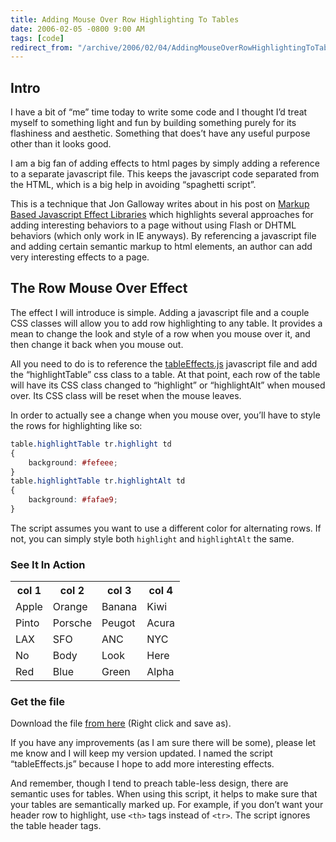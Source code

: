 ```yaml
---
title: Adding Mouse Over Row Highlighting To Tables
date: 2006-02-05 -0800 9:00 AM
tags: [code]
redirect_from: "/archive/2006/02/04/AddingMouseOverRowHighlightingToTables.aspx/"
---
```


Intro
-----

I have a bit of “me” time today to write some code and I thought I’d
treat myself to something light and fun by building something purely for
its flashiness and aesthetic. Something that does’t have any useful
purpose other than it looks good.

I am a big fan of adding effects to html pages by simply adding a
reference to a separate javascript file. This keeps the javascript code
separated from the HTML, which is a big help in avoiding “spaghetti
script”.

This is a technique that Jon Galloway writes about in his post on
[Markup Based Javascript Effect
Libraries](http://weblogs.asp.net/jgalloway/archive/2006/01/18/435857.aspx "Article Highlighting Several Neat Javascript Libraries")
which highlights several approaches for adding interesting behaviors to
a page without using Flash or DHTML behaviors (which only work in IE
anyways). By referencing a javascript file and adding certain semantic
markup to html elements, an author can add very interesting effects to a
page.

The Row Mouse Over Effect
-------------------------

The effect I will introduce is simple. Adding a javascript file and a
couple CSS classes will allow you to add row highlighting to any table.
It provides a mean to change the look and style of a row when you mouse
over it, and then change it back when you mouse out.

All you need to do is to reference the
[tableEffects.js](https://haacked.com/Skins/Haacked/Scripts/tableEffects.js "The table effects js file")
javascript file and add the “highlightTable” css class to a table. At
that point, each row of the table will have its CSS class changed to
“highlight” or “highlightAlt” when moused over. Its CSS class will be
reset when the mouse leaves.

In order to actually see a change when you mouse over, you’ll have to
style the rows for highlighting like so:

```css
table.highlightTable tr.highlight td
{
    background: #fefeee;
}
table.highlightTable tr.highlightAlt td
{
    background: #fafae9;
}
```

The script assumes you want to use a different color for alternating
rows. If not, you can simply style both `highlight` and `highlightAlt`
the same.

### See It In Action

<table class="highlightTable" border="0" cellpadding="3" cellspacing="0">
	<tbody>
	<tr>
		<th>col 1</th>
		<th>col 2</th>
		<th>col 3</th>
		<th>col 4</th>
	</tr>
	<tr class="alt">
	<td>Apple</td>
	<td>Orange</td>
	<td>Banana</td>
	<td>Kiwi</td>
	</tr>
	<tr>
	<td>Pinto</td>
	<td>Porsche</td>
	<td>Peugot</td>
	<td>Acura</td>
	</tr>
	<tr class="alt">
	<td>LAX</td>
	<td>SFO</td>
	<td>ANC</td>
	<td>NYC</td>
	</tr>
	<tr>
	<td>No</td>
	<td>Body</td>
	<td>Look</td>
	<td>Here</td>
	</tr>
	<tr class="alt">
	<td>Red</td>
	<td>Blue</td>
	<td>Green</td>
	<td>Alpha</td>
	</tr>
	</tbody>
</table>


### Get the file

Download the file [from
here](https://haacked.com/Skins/Haacked/Scripts/tableEffects.js "The table effects js file")
(Right click and save as).

If you have any improvements (as I am sure there will be some), please
let me know and I will keep my version updated. I named the script
“tableEffects.js” because I hope to add more interesting effects.

And remember, though I tend to preach table-less design, there are
semantic uses for tables. When using this script, it helps to make sure
that your tables are semantically marked up. For example, if you don’t
want your header row to highlight, use `<th>` tags instead of `<tr>`.
The script ignores the table header tags.

